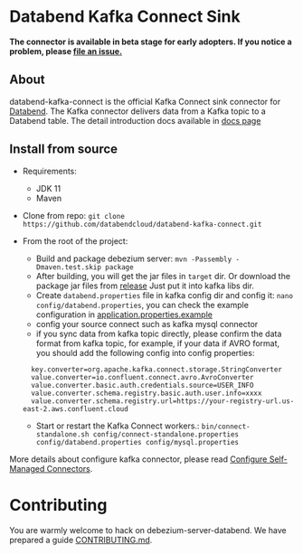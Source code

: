 # Databend Kafka Connect Sink
**The connector is available in beta stage for early adopters. If you notice a problem, please [file an issue.](https://github.com/databendcloud/databend-kafka-connect/issues/new)**

## About
databend-kafka-connect is the official Kafka Connect sink connector for [Databend](https://databend.rs/).
The Kafka connector delivers data from a Kafka topic to a Databend table.
The detail introduction docs available in [docs page](./docs/docs.md)


## Install from source

- Requirements:
    - JDK 11
    - Maven
- Clone from repo: `git clone https://github.com/databendcloud/databend-kafka-connect.git`
- From the root of the project:
    - Build and package debezium server: `mvn -Passembly -Dmaven.test.skip package`
    - After building, you will get the jar files in `target` dir. Or download the package jar files from [release](https://github.com/databendcloud/databend-kafka-connect/releases) Just put it into kafka libs dir.
    - Create `databend.properties` file in kafka config dir and config it: `nano config/databend.properties`, you can check the example
      configuration
      in [application.properties.example](src/main/resources/conf/application.properties.example)
    - config your source connect such as kafka mysql connector
    - if you sync data from kafka topic directly, please confirm the data format from kafka topic, for example, if your data if AVRO format, you should add the following config into config properties:
 
  ```
    key.converter=org.apache.kafka.connect.storage.StringConverter
    value.converter=io.confluent.connect.avro.AvroConverter
    value.converter.basic.auth.credentials.source=USER_INFO
    value.converter.schema.registry.basic.auth.user.info=xxxx
    value.converter.schema.registry.url=https://your-registry-url.us-east-2.aws.confluent.cloud
  ```
  - Start or restart the Kafka Connect workers.: `bin/connect-standalone.sh config/connect-standalone.properties config/databend.properties config/mysql.properties`

More details about configure kafka connector, please read [Configure Self-Managed Connectors](https://docs.confluent.io/platform/current/connect/configuring.html).

# Contributing

You are warmly welcome to hack on debezium-server-databend. We have prepared a guide [CONTRIBUTING.md](./CONTRIBUTING.md).

